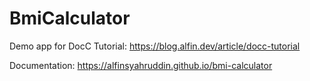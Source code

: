 # BmiCalculator

Demo app for DocC Tutorial: https://blog.alfin.dev/article/docc-tutorial

Documentation: https://alfinsyahruddin.github.io/bmi-calculator
